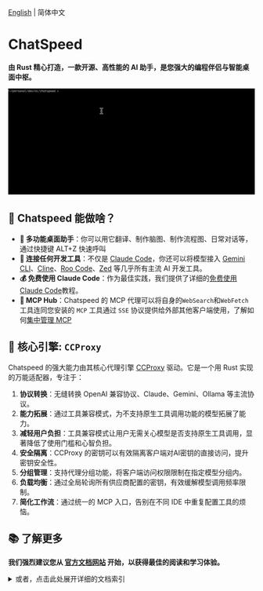 [English](./README.md) | 简体中文

# ChatSpeed

**由 Rust 精心打造，一款开源、高性能的 AI 助手，是您强大的编程伴侣与智能桌面中枢。**

![Claude Code 接入演示](assets/images/claude.gif)

## 🌟 Chatspeed 能做啥？

- **💼 多功能桌面助手**：你可以用它翻译、制作脑图、制作流程图、日常对话等，通过快捷键 ALT+Z 快速呼叫
- **🔌 连接任何开发工具**：不仅是 [Claude Code](https://docs.chatspeed.aidyou.ai/zh/ccproxy/claude-code.md)，你还可以将模型接入 [Gemini CLI](https://docs.chatspeed.aidyou.ai/zh/ccproxy/gemini.md)、[Cline](https://docs.chatspeed.aidyou.ai/zh/ccproxy/cline.md)、[Roo Code](https://docs.chatspeed.aidyou.ai/zh/ccproxy/roo-code.md)、[Zed](https://docs.chatspeed.aidyou.ai/zh/ccproxy/zed.md) 等几乎所有主流 AI 开发工具。
- **💰 免费使用 Claude Code**：作为最佳实践，我们提供了详细的[免费使用 Claude Code](https://docs.chatspeed.aidyou.ai/zh/posts/claude-code-free/)教程。
- **🚀 MCP Hub**：Chatspeed 的 MCP 代理可以将自身的`WebSearch`和`WebFetch`工具连同您安装的 `MCP` 工具通过 `SSE` 协议提供给外部其他客户端使用，了解如何[集中管理 MCP](https://docs.chatspeed.aidyou.ai/zh/mcp/)

## 🚀 核心引擎: `CCProxy`

Chatspeed 的强大能力由其核心代理引擎 [CCProxy](https://docs.chatspeed.aidyou.ai/zh/ccproxy/) 驱动。它是一个用 Rust 实现的万能适配器，专注于：

1. **协议转换**：无缝转换 OpenAI 兼容协议、Claude、Gemini、Ollama 等主流协议。
2. **能力拓展**：通过工具兼容模式，为不支持原生工具调用功能的模型拓展了能力。
3. **减轻用户负担**：工具兼容模式让用户无需关心模型是否支持原生工具调用，显著降低了使用门槛和心智负担。
4. **安全隔离**：CCProxy 的密钥可以有效隔离客户端对AI密钥的直接访问，提升密钥安全性。
5. **分组管理**：支持代理分组功能，将客户端访问权限限制在指定模型分组内。
6. **负载均衡**：通过全局轮询所有供应商配置的密钥，有效缓解模型调用频率限制。
7. **简化工作流**：通过统一的 MCP 入口，告别在不同 IDE 中重复配置工具的烦恼。

## 📚 了解更多

**我们强烈建议您从 [官方文档网站](https://docs.chatspeed.aidyou.ai/zh/) 开始，以获得最佳的阅读和学习体验。**

<details>
<summary>或者，点击此处展开详细的文档索引</summary>

- [Chatspeed](https://docs.chatspeed.aidyou.ai/zh/)
- [功能概览](https://docs.chatspeed.aidyou.ai/zh/guide/features/overview.html)
- [指南](https://docs.chatspeed.aidyou.ai/zh/guide/)
  - [快速开始](https://docs.chatspeed.aidyou.ai/zh/guide/quickStart.html)
  - [安装指南](https://docs.chatspeed.aidyou.ai/zh/guide/installation.html)
  - [开发指南](https://docs.chatspeed.aidyou.ai/zh/guide/development.html)
- [CCProxy 简介](https://docs.chatspeed.aidyou.ai/zh/ccproxy/)
  - [CCProxy 工具兼容模式介绍](https://docs.chatspeed.aidyou.ai/zh/posts/experience-sharing/why-compat-mode.html)
  - [CCProxy 配置](https://docs.chatspeed.aidyou.ai/zh/ccproxy/configuration.html)
  - [接入 Claude Code](https://docs.chatspeed.aidyou.ai/zh/ccproxy/claude-code.html)
  - [接入 Gemini CLI](https://docs.chatspeed.aidyou.ai/zh/ccproxy/gemini.html)
  - [接入 Cline](https://docs.chatspeed.aidyou.ai/zh/ccproxy/cline.html)
  - [接入 Roo Code](https://docs.chatspeed.aidyou.ai/zh/ccproxy/roo-code.html)
  - [接入 Zed](https://docs.chatspeed.aidyou.ai/zh/ccproxy/zed.html)
  - [如何访问 CCProxy 的 API](https://docs.chatspeed.aidyou.ai/zh/api/)
- [MCP Hub](https://docs.chatspeed.aidyou.ai/zh/mcp/)
  - [接入 Claude Code](https://docs.chatspeed.aidyou.ai/zh/mcp/#claude-code)
  - [接入 Gemini CLI](https://docs.chatspeed.aidyou.ai/zh/mcp/#gemini-cli)
  - [接入 VS Code](https://docs.chatspeed.aidyou.ai/zh/mcp/#vs-code)
  - [接入 Cursor](https://docs.chatspeed.aidyou.ai/zh/mcp/#cursor)
  - [接入 Trae CN](https://docs.chatspeed.aidyou.ai/zh/mcp/#trae-cn)
  - [接入 Windsurf](https://docs.chatspeed.aidyou.ai/zh/mcp/#windsurf)
  - [接入 Cline](https://docs.chatspeed.aidyou.ai/zh/mcp/#cline)
  - [接入 Roo Code](https://docs.chatspeed.aidyou.ai/zh/mcp/#roo-code)
- [提示词库 —— 通过提示词增强 Code Agents](https://docs.chatspeed.aidyou.ai/zh/prompt/)
  - [CCProxy 通用提示词](https://docs.chatspeed.aidyou.ai/zh/prompt/common.html)
  - [原生工具下 Claude Code 增强提示词](https://docs.chatspeed.aidyou.ai/zh/prompt/claude-code-prompt-enhance-native-tool-call.html)
  - [工具兼容模式下的 Claude Code 增强提示词](https://docs.chatspeed.aidyou.ai/zh/prompt/claude-code-prompt-enhance.html)
- [博客](https://docs.chatspeed.aidyou.ai/zh/posts/)
  - [如何免费使用 Claude Code](https://docs.chatspeed.aidyou.ai/zh/posts/claude-code-free/post-1.html)

</details>
